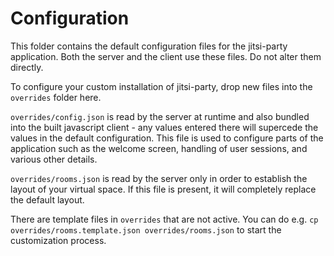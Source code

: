 # Configuration

This folder contains the default configuration files for the jitsi-party application.
Both the server and the client use these files.
Do not alter them directly.

To configure your custom installation of jitsi-party, drop new files into the `overrides` folder here.

`overrides/config.json` is read by the server at runtime and also bundled into the built javascript client - any values entered there will supercede the values in the default configuration.
This file is used to configure parts of the application such as the welcome screen, handling of user sessions, and various other details.

`overrides/rooms.json` is read by the server only in order to establish the layout of your virtual space.
If this file is present, it will completely replace the default layout.

There are template files in `overrides` that are not active.
You can do e.g. `cp overrides/rooms.template.json overrides/rooms.json` to start the customization process.
